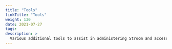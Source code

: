 ```yaml
---
title: "Tools"
linkTitle: "Tools"
weight: 130
date: 2021-07-27
tags: 
description: >
  Various additional tools to assist in administering Stroom and accessing its data.
---
```

